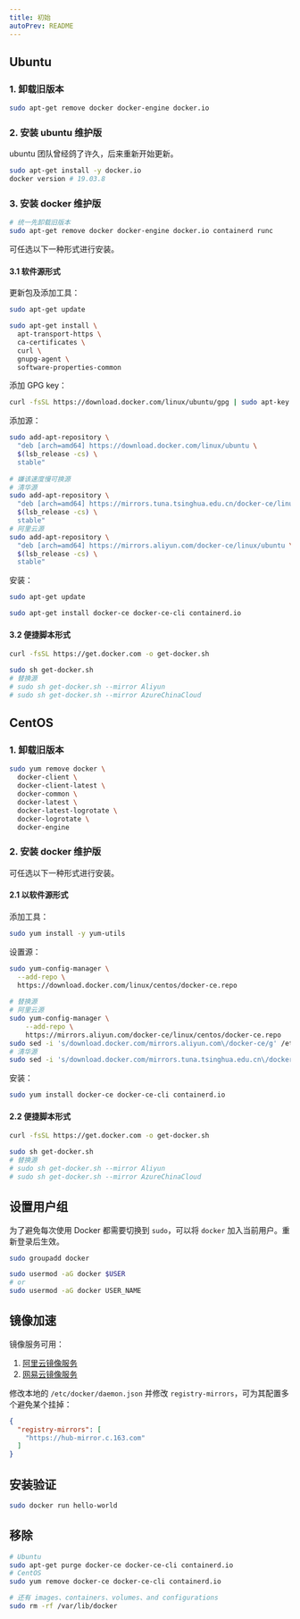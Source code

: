 ```yaml
---
title: 初始
autoPrev: README
---
```


## Ubuntu

### 1. 卸载旧版本

```bash
sudo apt-get remove docker docker-engine docker.io
```

### 2. 安装 ubuntu 维护版

ubuntu 团队曾经鸽了许久，后来重新开始更新。

```bash
sudo apt-get install -y docker.io
docker version # 19.03.8
```

### 3. 安装 docker 维护版

```bash
# 统一先卸载旧版本
sudo apt-get remove docker docker-engine docker.io containerd runc
```

可任选以下一种形式进行安装。

#### 3.1 软件源形式

更新包及添加工具：

```bash
sudo apt-get update

sudo apt-get install \
  apt-transport-https \
  ca-certificates \
  curl \
  gnupg-agent \
  software-properties-common
```

添加 GPG key：

```bash
curl -fsSL https://download.docker.com/linux/ubuntu/gpg | sudo apt-key add -
```

添加源：

```bash
sudo add-apt-repository \
  "deb [arch=amd64] https://download.docker.com/linux/ubuntu \
  $(lsb_release -cs) \
  stable"
 
# 嫌该速度慢可换源
# 清华源
sudo add-apt-repository \
  "deb [arch=amd64] https://mirrors.tuna.tsinghua.edu.cn/docker-ce/linux/ubuntu \
  $(lsb_release -cs) \
  stable"
# 阿里云源
sudo add-apt-repository \
  "deb [arch=amd64] https://mirrors.aliyun.com/docker-ce/linux/ubuntu \
  $(lsb_release -cs) \
  stable"
```

安装：

```bash
sudo apt-get update

sudo apt-get install docker-ce docker-ce-cli containerd.io
```

#### 3.2 便捷脚本形式

```bash
curl -fsSL https://get.docker.com -o get-docker.sh

sudo sh get-docker.sh
# 替换源
# sudo sh get-docker.sh --mirror Aliyun
# sudo sh get-docker.sh --mirror AzureChinaCloud
```



## CentOS

### 1. 卸载旧版本

```bash
sudo yum remove docker \
  docker-client \
  docker-client-latest \
  docker-common \
  docker-latest \
  docker-latest-logrotate \
  docker-logrotate \
  docker-engine
```

### 2. 安装 docker 维护版

可任选以下一种形式进行安装。

#### 2.1 以软件源形式

添加工具：

```bash
sudo yum install -y yum-utils
```

设置源：

```bash
sudo yum-config-manager \
  --add-repo \
  https://download.docker.com/linux/centos/docker-ce.repo
  
# 替换源
# 阿里云源
sudo yum-config-manager \
    --add-repo \
    https://mirrors.aliyun.com/docker-ce/linux/centos/docker-ce.repo
sudo sed -i 's/download.docker.com/mirrors.aliyun.com\/docker-ce/g' /etc/yum.repos.d/docker-ce.repo
# 清华源
sudo sed -i 's/download.docker.com/mirrors.tuna.tsinghua.edu.cn\/docker-ce/g' /etc/yum.repos.d/docker-ce.repo
```

安装：

```bash
sudo yum install docker-ce docker-ce-cli containerd.io
```

#### 2.2 便捷脚本形式

```bash
curl -fsSL https://get.docker.com -o get-docker.sh

sudo sh get-docker.sh
# 替换源
# sudo sh get-docker.sh --mirror Aliyun
# sudo sh get-docker.sh --mirror AzureChinaCloud
```



## 设置用户组

为了避免每次使用 Docker 都需要切换到 `sudo`，可以将 `docker` 加入当前用户。重新登录后生效。

```bash
sudo groupadd docker

sudo usermod -aG docker $USER
# or
sudo usermod -aG docker USER_NAME
```



## 镜像加速

镜像服务可用：

1. [阿里云镜像服务](https://cr.console.aliyun.com/cn-hangzhou/instances/mirrors)
2. [网易云镜像服务](https://www.163yun.com/help/documents/56918246390157312)

修改本地的 `/etc/docker/daemon.json` 并修改 `registry-mirrors`，可为其配置多个避免某个挂掉：

```json
{
  "registry-mirrors": [
    "https://hub-mirror.c.163.com"
  ]
}
```



## 安装验证

```bash
sudo docker run hello-world
```



## 移除

```bash
# Ubuntu
sudo apt-get purge docker-ce docker-ce-cli containerd.io
# CentOS
sudo yum remove docker-ce docker-ce-cli containerd.io

# 还有 images、containers、volumes、and configurations
sudo rm -rf /var/lib/docker
```
